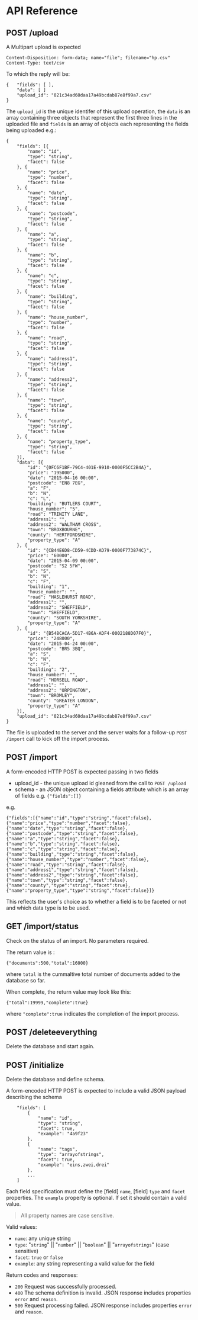 # API Reference

## POST /upload

A Multipart upload is expected 

```
Content-Disposition: form-data; name="file"; filename="hp.csv"
Content-Type: text/csv

```

To which the reply will be:

```
{   "fields": [ ],
    "data": [ ]
    "upload_id": "021c34ad60daa17a49bcdab87e8f99a7.csv"
}
```

The `upload_id` is the unique identifer of this upload operation, the `data` is an array containing three objects that represent the first three lines in the uploaded file and `fields` is an array of objects each representing the fields being uploaded e.g.:

```
{
	"fields": [{
		"name": "id",
		"type": "string",
		"facet": false
	}, {
		"name": "price",
		"type": "number",
		"facet": false
	}, {
		"name": "date",
		"type": "string",
		"facet": false
	}, {
		"name": "postcode",
		"type": "string",
		"facet": false
	}, {
		"name": "a",
		"type": "string",
		"facet": false
	}, {
		"name": "b",
		"type": "string",
		"facet": false
	}, {
		"name": "c",
		"type": "string",
		"facet": false
	}, {
		"name": "building",
		"type": "string",
		"facet": false
	}, {
		"name": "house_number",
		"type": "number",
		"facet": false
	}, {
		"name": "road",
		"type": "string",
		"facet": false
	}, {
		"name": "address1",
		"type": "string",
		"facet": false
	}, {
		"name": "address2",
		"type": "string",
		"facet": false
	}, {
		"name": "town",
		"type": "string",
		"facet": false
	}, {
		"name": "county",
		"type": "string",
		"facet": false
	}, {
		"name": "property_type",
		"type": "string",
		"facet": false
	}],
	"data": [{
		"id": "{0FC6F1BF-79C4-401E-9910-0000F5CC2B4A}",
		"price": "195000",
		"date": "2015-04-16 00:00",
		"postcode": "EN8 7EG",
		"a": "F",
		"b": "N",
		"c": "L",
		"building": "BUTLERS COURT",
		"house_number": "5",
		"road": "TRINITY LANE",
		"address1": "",
		"address2": "WALTHAM CROSS",
		"town": "BROXBOURNE",
		"county": "HERTFORDSHIRE",
		"property_type": "A"
	}, {
		"id": "{CB44E6D8-CD59-4CDD-AD79-0000F773874C}",
		"price": "60000",
		"date": "2015-04-09 00:00",
		"postcode": "S2 5FW",
		"a": "S",
		"b": "N",
		"c": "F",
		"building": "1",
		"house_number": "",
		"road": "HASLEHURST ROAD",
		"address1": "",
		"address2": "SHEFFIELD",
		"town": "SHEFFIELD",
		"county": "SOUTH YORKSHIRE",
		"property_type": "A"
	}, {
		"id": "{B548CACA-5D17-4B6A-ADF4-0002188D07F0}",
		"price": "248000",
		"date": "2015-04-24 00:00",
		"postcode": "BR5 3BQ",
		"a": "S",
		"b": "N",
		"c": "F",
		"building": "2",
		"house_number": "",
		"road": "HORSELL ROAD",
		"address1": "",
		"address2": "ORPINGTON",
		"town": "BROMLEY",
		"county": "GREATER LONDON",
		"property_type": "A"
	}],
	"upload_id": "021c34ad60daa17a49bcdab87e8f99a7.csv"
}
```

The file is uploaded to the server and the server waits for a follow-up `POST /import` call to kick off the import process.

## POST /import

A form-encoded HTTP POST is expected passing in two fields

* upload_id - the unique upload id gleaned from the call to `POST /upload`
* schema - an JSON object containing a fields attribute which is an array of fields e.g. `{"fields":[]}` 

e.g.

```
{"fields":[{"name":"id","type":"string","facet":false},{"name":"price","type":"number","facet":false},{"name":"date","type":"string","facet":false},{"name":"postcode","type":"string","facet":false},{"name":"a","type":"string","facet":false},{"name":"b","type":"string","facet":false},{"name":"c","type":"string","facet":false},{"name":"building","type":"string","facet":false},{"name":"house_number","type":"number","facet":false},{"name":"road","type":"string","facet":false},{"name":"address1","type":"string","facet":false},{"name":"address2","type":"string","facet":false},{"name":"town","type":"string","facet":false},{"name":"county","type":"string","facet":true},{"name":"property_type","type":"string","facet":false}]}
```

This reflects the user's choice as to whether a field is to be faceted or not and which data type is to be used.


## GET /import/status

Check on the status of an import. No parameters required.

The return value is :

```
{"documents":500,"total":16000}
```

where `total` is the cummaltive total number of documents added to the database so far.

When complete, the return value may look like this:

```
{"total":19999,"complete":true}
```

where `"complete":true` indicates the completion of the import process.


## POST /deleteeverything

Delete the database and start again.


## POST /initialize

Delete the database and define schema.

A form-encoded HTTP POST is expected to include a valid JSON payload describing the schema

```
	"fields": [
		{
			"name": "id",
			"type": "string",
			"facet": true,
			"example": "4a9f23"
		}, 
		{
			"name": "tags",
			"type": "arrayofstrings",
			"facet": true,
			"example": "eins,zwei,drei"			
		}, 
		...
	]
```

Each field specification must define the [field] `name`, [field] `type` and `facet` properties.
The `example` property is optional. If set it should contain a valid value.

> All property names are case sensitive.

Valid values:

 * `name`: any unique string
 * `type`: "`string`" || "`number`" || "`boolean`" || "`arrayofstrings`"  (case sensitive)
 * `facet`: `true` or `false`
 * `example`: any string representing a valid value for the field

Return codes and responses:

* `200` Request was successfully processed.
* `400` The schema definition is invalid. JSON response includes properties `error` and `reason`.
* `500` Request processing failed. JSON response includes properties `error` and `reason`.


